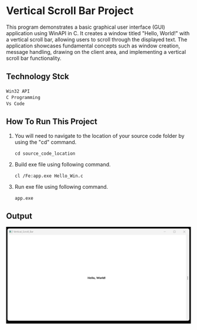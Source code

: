 # Vertical Scroll Bar Project

This program demonstrates a basic graphical user interface (GUI) application using WinAPI in C. It creates a window titled "Hello, World!" with a vertical scroll bar, allowing users to scroll through the displayed text. The application showcases fundamental concepts such as window creation, message handling, drawing on the client area, and implementing a vertical scroll bar functionality.

## Technology Stck

`Win32 API` <br>
`C Programming` <br>
`Vs Code`

## How To Run This Project

                                
1. You will need to navigate to the location of your source code folder by using the "cd" command.

     ```shell
   cd source_code_location

2. Build exe file using following command.

    ```shell
   cl /Fe:app.exe Hello_Win.c

3. Run exe file using following command.

    ```shell
   app.exe

## Output
<img src="./Output/Output.png" alt="HelloWin">





